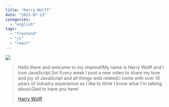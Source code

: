 ```yaml
---
title: "Harry Wolff"
date: "2021-07-13"
categories:
  - "english"
tags:
  - "frontend"
  - "js"
  - "react"
---
```


![](https://yt3.ggpht.com/ytc/AKedOLS0jDvPKbVd8n0k9Kl76VTR5lUS4g-fAWyMuQgE_w=s176-c-k-c0x00ffffff-no-rj)

> Hello there and welcome to my channel!My name is Harry Wolff and I love JavaScript.So! Every week I post a new video to share my love and joy of JavaScript and all things web related.I come with over 10 years of industry experience so I like to think I know what I'm talking about.Glad to have you here!
>
> [Harry Wolff](https://www.youtube.com/c/hswolff/playlists)
